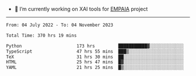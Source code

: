 - 🔭 I’m currently working on XAI tools for [EMPAIA](https://en.empaia.org/) project

---

<!--START_SECTION:waka-->

```txt
From: 04 July 2022 - To: 04 November 2023

Total Time: 370 hrs 19 mins

Python                     173 hrs         ███████████▓░░░░░░░░░░░░░   46.72 %
TypeScript                 47 hrs 55 mins  ███▒░░░░░░░░░░░░░░░░░░░░░   12.94 %
TeX                        31 hrs 30 mins  ██░░░░░░░░░░░░░░░░░░░░░░░   08.51 %
HTML                       25 hrs 47 mins  █▓░░░░░░░░░░░░░░░░░░░░░░░   06.96 %
YAML                       21 hrs 25 mins  █▒░░░░░░░░░░░░░░░░░░░░░░░   05.79 %
```

<!--END_SECTION:waka-->
